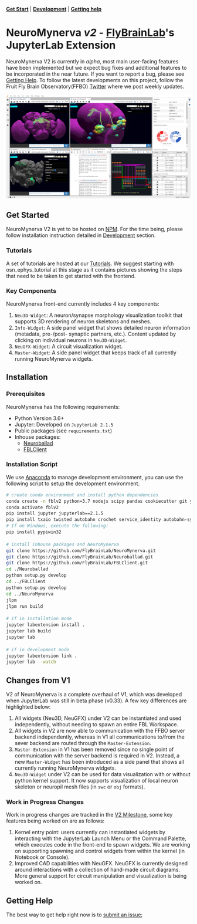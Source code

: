 **[Get Start](#get-started)** |
**[Development](#development)** |
**[Getting help](#getting-help)** 

# NeuroMynerva _v2_ - [FlyBrainLab](http://fbl.fruitflybrain.org/)'s JupyterLab Extension
NeuroMynerva V2 is currently in _alpha_, most main user-facing features have been implemented but we expect bug fixes and additional features to be incorporated in the near future. If you want to report a bug, please see [Getting Help](#getting-help). To follow the latest developments on this project, follow the Fruit Fly Brain Observatory(FFBO) [Twitter](https://twitter.com/flybrainobs) where we post weekly updates.

![image](https://github.com/FlyBrainLab/NeuroMynerva/raw/v2alpha/img/neuromynerva_ui.png)

## Get Started
NeuroMynerva V2 is yet to be hosted on [NPM](https://www.npmjs.com/). 
For the time being, please follow installation instruction detailed in [Development](#development) section.

### Tutorials

A set of tutorials are hosted at our [Tutorials](https://github.com/FlyBrainLab/Tutorials). We suggest starting with osn_ephys_tutorial at this stage as it contains pictures showing the steps that need to be taken to get started with the frontend.

### Key Components
NeuroMynerva front-end currently includes 4 key components:
1. `Neu3D-Widget`: A neuron/synapse morphology visualization toolkit that supports 3D rendering of neuron skeletons and meshes.
2. `Info-Widget`: A side panel widget that shows detailed neuron information (metadata, pre-/post- synaptic partners, etc.). Content updated by clicking on individual neurons in `Neu3D-Widget`.
3. `NeuGFX-Widget`: A circuit visualization widget.
4. `Master-Widget`: A side panel widget that keeps track of all currently running NeuroMynerva widgets.

## Installation
### Prerequisites
NeuroMynerva has the following requirements:

- Python Version 3.6+
- Jupyter: Developed on `JupyterLab 2.1.5`
- Public packages (see `requirements.txt`)
- Inhouse packages: 
    * [Neuroballad](https://github.com/FlyBrainLab/Neuroballad.git)
    * [FBLClient](https://github.com/FlyBrainLab/FBLClient.git)

### Installation Script
We use [Anaconda](https://www.anaconda.com/) to manage development environment, you can use the following script to setup the development environment. 
```bash
# create conda environment and install python dependencies
conda create -n fblv2 python=3.7 nodejs scipy pandas cookiecutter git yarn -c conda-forge -y
conda activate fblv2
pip install jupyter jupyterlab==2.1.5
pip install txaio twisted autobahn crochet service_identity autobahn-sync matplotlib h5py seaborn fastcluster networkx msgpack
# If on Windows, execute the following:
pip install pypiwin32

# install inhouse packages and NeuroMynerva
git clone https://github.com/FlyBrainLab/NeuroMynerva.git
git clone https://github.com/FlyBrainLab/Neuroballad.git
git clone https://github.com/FlyBrainLab/FBLClient.git
cd ./Neuroballad
python setup.py develop
cd ../FBLClient
python setup.py develop
cd ../NeuroMynerva
jlpm
jlpm run build

# if in installation mode
jupyter labextension install .
jupyter lab build
jupyter lab

# if in development mode
jupyter labextension link .
jupyter lab --watch
```

## Changes from V1
V2 of NeuroMynerva is a complete overhaul of V1, which was developed when JupyterLab was still in beta phase (v0.33). A few key differences are highlighted below:

1. All widgets (Neu3D, NeuGFX) under V2 can be instantiated and used independently, without needing to spawn an entire FBL Workspace.
2. All widgets in V2 are now able to communication with the FFBO server backend independently, whereas in V1 all communications to/from the sever backend are routed through the `Master-Extension`.
3. `Master-Extension` in V1 has been removed since no single point of communication with the server backend is required in V2. Instead, a new `Master-Widget` has been introduced as a side panel that shows all currently running NeuroMynerva widgets.
4. `Neu3D-Widget` under V2 can be used for data visualization with or without python kernel support. It now supports visualization of local neuron skeleton or neuropil mesh files (in `swc` or `obj` formats).



### Work in Progress Changes
Work in progress changes are tracked in the [V2 Milestone](https://github.com/FlyBrainLab/NeuroMynerva/milestone/1), some key features being worked on are as follows:

1. Kernel entry point: users currently can instantiated widgets by interacting with the JupyterLab Launch Menu or the Command Palette, which executes code in the front-end to spawn widgets. We are working on supporting spawning and control widgets from within the kernel (in Notebook or Console).
2. Improved CAD capabilities with NeuGFX. NeuGFX is currently designed around interactions with a collection of hand-made circuit diagrams. More general support for circuit manipulation and visualization is being worked on.


## Getting Help
The best way to get help right now is to [submit an issue](https://github.com/FlyBrainLab/NeuroMynerva/issues);
